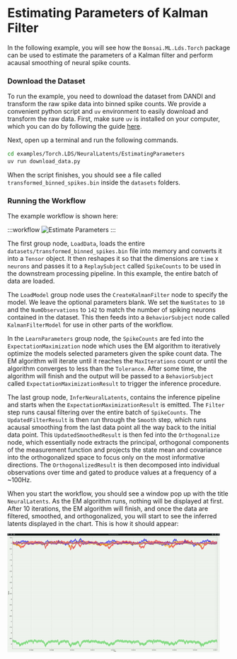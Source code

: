 # Estimating Parameters of Kalman Filter

In the following example, you will see how the `Bonsai.ML.Lds.Torch` package can be used to estimate the parameters of a Kalman filter and perform acausal smoothing of neural spike counts.

### Download the Dataset

To run the example, you need to download the dataset from DANDI and transform the raw spike data into binned spike counts. We provide a convenient python script and `uv` environment to easily download and transform the raw data. First, make sure `uv` is installed on your computer, which you can do by following the guide [here](https://docs.astral.sh/uv/getting-started/installation/).

Next, open up a terminal and run the following commands.

```bash
cd examples/Torch.LDS/NeuralLatents/EstimatingParameters
uv run download_data.py
```

When the script finishes, you should see a file called `transformed_binned_spikes.bin` inside the `datasets` folders.

### Running the Workflow

The example workflow is shown here:

:::workflow
![Estimate Parameters](EstimateParameters.bonsai)
:::

The first group node, `LoadData`, loads the entire `datasets/transformed_binned_spikes.bin` file into memory and converts it into a `Tensor` object. It then reshapes it so that the dimensions are `time` x `neurons` and passes it to a `ReplaySubject` called `SpikeCounts` to be used in the downstream processing pipeline. In this example, the entire batch of data are loaded. 

The `LoadModel` group node uses the `CreateKalmanFilter` node to specify the model. We leave the optional parameters blank. We set the `NumStates` to `10` and the `NumObservations` to `142` to match the number of spiking neurons contained in the dataset. This then feeds into a `BehaviorSubject` node called `KalmanFilterModel` for use in other parts of the workflow.

In the `LearnParameters` group node, the `SpikeCounts` are fed into the `ExpectationMaximization` node which uses the EM algorithm to iteratively optimize the models selected parameters given the spike count data. The EM algorithm will iterate until it reaches the `MaxIterations` count or until the algorithm converges to less than the `Tolerance`. After some time, the algorithm will finish and the output will be passed to a `BehaviorSubject` called `ExpectationMaximizationResult` to trigger the inference procedure.

The last group node, `InferNeuralLatents`, contains the inference pipeline and starts when the `ExpectationMaximizationResult` is emitted. The `Filter` step runs causal filtering over the entire batch of `SpikeCounts`. The `UpdatedFilterResult` is then run through the `Smooth` step, which runs acausal smoothing from the last data point all the way back to the initial data point. This `UpdatedSmoothedResult` is then fed into the `Orthogonalize` node, which essentially node extracts the principal, orthogonal components of the measurement function and projects the state mean and covariance into the orthogonalized space to focus only on the most informative directions. The `OrthogonalizedResult` is then decomposed into individual observations over time and gated to produce values at a frequency of a ~100Hz.

When you start the workflow, you should see a window pop up with the title `NeuralLatents`. As the EM algorithm runs, nothing will be displayed at first. After 10 iterations, the EM algorithm will finish, and once the data are filtered, smoothed, and orthogonalized, you will start to see the inferred latents displayed in the chart. This is how it should appear:

![](./NeuralLatentsEstimatingParameters.gif)
